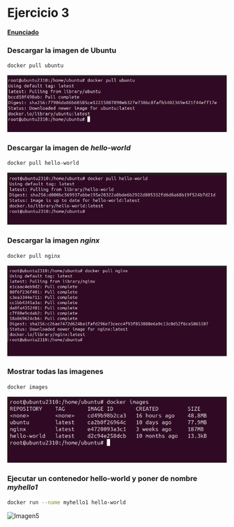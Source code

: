 # Ejercicio 3
**[Enunciado](https://docs.google.com/document/d/1oXWiIOeo_E19RI7CCiqu_sqHYHk0tDx6pPKaLeI6uH8/edit)**

### Descargar la imagen de Ubuntu

```bash
docker pull ubuntu
```
![Imagen1](/Ejercicios_Docker/images/3/1.png)

### Descargar la imagen de _hello-world_
```bash
docker pull hello-world
```
![Imagen2](/Ejercicios_Docker/images/3/2.png)

### Descargar la imagen _nginx_
```bash
docker pull nginx
```
![Imagen3](/Ejercicios_Docker/images/3/3.png)

### Mostrar todas las imagenes
```bash
docker images
```
![Imagen4](/Ejercicios_Docker/images/3/4.png)

### Ejecutar un contenedor hello-world y poner de nombre _myhello1_
```bash
docker run --name myhello1 hello-world
```
![Imagen5]()
